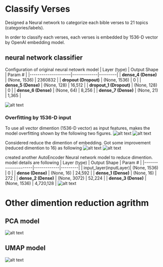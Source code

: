 # Classify Verses 
Designed a Neural network to categorize each bible verses to 21 topics (categories/labels).

In order to classify each verses, each verses is embedded by 1536-D vector by OpenAI embedding model.

## neural network classifier 
Configuration of original neural netowrk model 
| Layer (type)        | Output Shape | Param # |
|---------------------|-------------|---------|
| **dense_4 (Dense)** | (None, 1536)  | 2360832  |
| **dropout (Dropout)** | (None, 1536) | 0 |
| **dense_5 (Dense)** | (None, 128) | 16,512 |
| **dropout_1 (Dropout)** | (None, 128) | 0 |
| **dense_6 (Dense)** | (None, 64) | 8,256 |
| **dense_7 (Dense)** | (None, 21) | 1,365 |

![alt text](figure/model_nm_classifier.png)

### Overfitting by 1536-D input
To use all vector dimention (1536-D vector) as input features, makes the model overfitting shown by the following two figures. 
![alt text](figure/Figure_1536_accuracy.png)
![alt text](figure/Figure_1536_loss.png)

Considered reduce the dimention of embedding. Got some improvement (reduced dimention to 16) as following
![alt text](figure/Figure_accuracy_best_16-d.png)
![alt text](figure/Figure_loss_best_16-d.png)

created another AutoEncoder Neural network model to reduce dimention. model details are following
| Layer (type)        | Output Shape | Param # |
|---------------------|-------------|---------|
| input_layer(inputLayer)| (None, 1536)  | 0  |
| **dense (Dense)** | (None, 16) | 24,592 |
| **dense_1 (Dense)** | (None, 16) | 272 |
| **dense_2 (Dense)** | (None, 3072) | 52,224 |
| **dense_3 (Dense)** | (None, 1536) | 4,720,128 |
![alt text](figure/model_nm_autoencoder.png)
# Other dimention reduction agrithm 
## PCA model
![alt text](figure/Figure_PCA_Accuracy.png)

## UMAP model
![alt text](figure/Figure_umap_accuracy.png)
